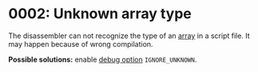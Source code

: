# 0002: Unknown array type

The disassembler can not recognize the type of an [array](../../coding/arrays.md) in a script file. It may happen because of wrong compilation.

**Possible solutions:** enable [debug option](../../console.md#ignore_unknown) `IGNORE_UNKNOWN`.

